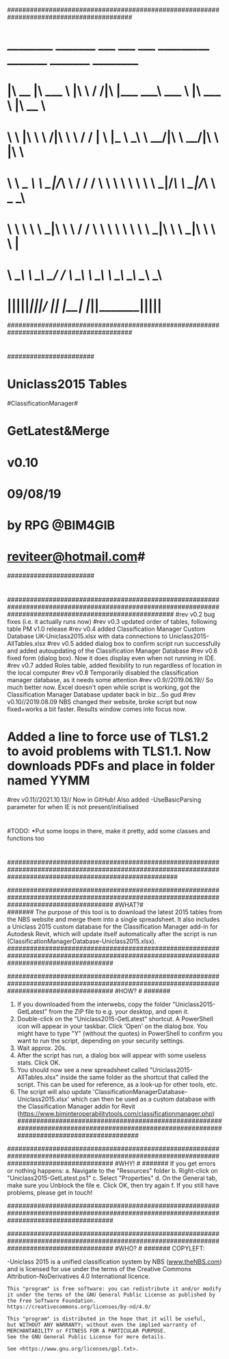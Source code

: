 #########################################################################################
#   ________  _______   ___      ___ ___  _________  _______   _______   ________       #  
#  |\   __  \|\  ___ \ |\  \    /  /|\  \|\___   ___\\  ___ \ |\  ___ \ |\   __  \      #  
#  \ \  \|\  \ \   __/|\ \  \  /  / | \  \|___ \  \_\ \   __/|\ \   __/|\ \  \|\  \     #  
#   \ \   _  _\ \  \_|/_\ \  \/  / / \ \  \   \ \  \ \ \  \_|/_\ \  \_|/_\ \   _  _\    #  
#    \ \  \\  \\ \  \_|\ \ \    / /   \ \  \   \ \  \ \ \  \_|\ \ \  \_|\ \ \  \\  \|   #  
#     \ \__\\ _\\ \_______\ \__/ /     \ \__\   \ \__\ \ \_______\ \_______\ \__\\ _\   #  
#      \|__|\|__|\|_______|\|__|/       \|__|    \|__|  \|_______|\|_______|\|__|\|__|  # 
#########################################################################################
# 
#######################
# Uniclass2015 Tables #
#ClassificationManager#
# GetLatest&Merge     #
# v0.10               #
# 09/08/19            #
# by RPG @BIM4GIB     #
# reviteer@hotmail.com#
#######################
#
############################################################################################################################################################
#rev v0.2 bug fixes (i.e. it actually runs now)
#rev v0.3 updated order of tables, following table PM v1.0 release
#rev v0.4 added Classification Manager Custom Database UK-Uniclass2015.xlsx with data connections to Uniclass2015-AllTables.xlsx
#rev v0.5 added dialog box to confirm script run successfully and added autoupdating of the Classification Manager Database
#rev v0.6 fixed form (dialog box). Now it does display even when not running in IDE.
#rev v0.7 added Roles table, added flexibility to run regardless of location in the local computer
#rev v0.8 Temporarily disabled the classification manager database, as it needs some attention 
#rev v0.9//2019.06.19// So much better now. Excel doesn't open while script is working, got the Classification Manager Database updater back in biz...So gud
#rev v0.10//2019.08.09 NBS changed their website, broke script but now fixed+works a bit faster. Results window comes into focus now. 
#           Added a line to force use of TLS1.2 to avoid problems with TLS1.1. Now downloads PDFs and place in folder named YYMM
#rev v0.11//2021.10.13// Now in GitHub! Also added -UseBasicParsing parameter for when IE is not present/initialised
#
#
#TODO: *Put some loops in there, make it pretty, add some classes and functions too
#      
#############################################################################################################################################################

############################################################################################################################################
#WHAT?#	  
#######
The purpose of this tool is to download the latest 2015 tables from the NBS website and merge them into a single spreadsheet.
It also includes a Uniclass 2015 custom database for the Classification Manager add-in for Autodesk Revit, which will update itself
automatically after the script is run (ClassificationManagerDatabase-Uniclass2015.xlsx).
############################################################################################################################################

############################################################################################################################################
#HOW? #
#######
 1. If you downloaded from the interwebs, copy the folder "Uniclass2015-GetLatest" from the ZIP file to e.g. your desktop, and open it.
 2. Double-click on the "Uniclass2015-GetLatest" shortcut. A PowerShell icon will appear in your taskbar. Click 'Open' on the dialog box.
    You might have to type "Y" (without the quotes) in PowerShell to confirm you want to run the script, depending on your security settings.
 3. Wait approx. 20s.
 4. After the script has run, a dialog box will appear with some useless stats. Click OK.
 5. You should now see a new spreadsheet called "Uniclass2015-AllTables.xlsx" inside the same folder as the shortcut that called the script.
    This can be used for reference, as a look-up for other tools, etc.
 6. The script will also update 'ClassificationManagerDatabase-Uniclass2015.xlsx' which can then be used as a custom database with the
    Classification Manager addin for Revit (https://www.biminteroperabilitytools.com/classificationmanager.php)
############################################################################################################################################

############################################################################################################################################
#WHY! #
#######
If you get errors or nothing happens:
  a. Navigate to the "Resources" folder
  b. Right-click on "Uniclass2015-GetLatest.ps1"
  c. Select "Properties"
  d. On the General tab, make sure you Unblock the file
  e. Click OK, then try again
  f. If you still have problems, please get in touch!

############################################################################################################################################

############################################################################################################################################
#WHO? #
#######
COPYLEFT:

   -Uniclass 2015 is a unified classification system by NBS (www.theNBS.com) 
    and is licensed for use under the terms of the Creative Commons Attribution-NoDerivatives 4.0 International licence.

    This "program" is free software: you can redistribute it and/or modify
    it under the terms of the GNU General Public License as published by
    the Free Software Foundation.
    https://creativecommons.org/licenses/by-nd/4.0/

    This "program" is distributed in the hope that it will be useful,
    but WITHOUT ANY WARRANTY; without even the implied warranty of
    MERCHANTABILITY or FITNESS FOR A PARTICULAR PURPOSE.  
    See the GNU General Public License for more details.

    See <https://www.gnu.org/licenses/gpl.txt>.
